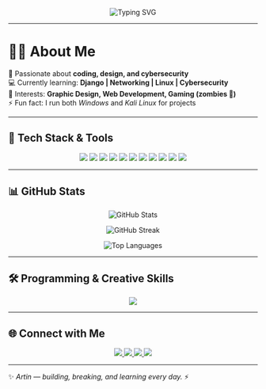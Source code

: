 <!-- Banner -->
<p align="center">
  <img src="https://readme-typing-svg.demolab.com?font=Fira+Code&pause=1000&color=00F7FF&center=true&vCenter=true&width=500&lines=Hey+there!+I'm+Artin+👋;Cybersecurity+%7C+Developer+%7C+Designer;Always+curious%2C+always+learning+🚀" alt="Typing SVG" />
</p>

---

# 🧑‍💻 About Me  
🎯 Passionate about **coding, design, and cybersecurity**  
💻 Currently learning: **Django | Networking | Linux | Cybersecurity**  
🎨 Interests: **Graphic Design, Web Development, Gaming (zombies 🧟)**  
⚡ Fun fact: I run both *Windows* and *Kali Linux* for projects  

---

## 🚀 Tech Stack & Tools
<p align="center">
  <img src="https://img.shields.io/badge/-Python-3776AB?style=for-the-badge&logo=python&logoColor=fff" />
  <img src="https://img.shields.io/badge/-Django-092E20?style=for-the-badge&logo=django&logoColor=fff" />
  <img src="https://img.shields.io/badge/-Java-007396?style=for-the-badge&logo=openjdk&logoColor=fff" />
  <img src="https://img.shields.io/badge/-Kotlin-7F52FF?style=for-the-badge&logo=kotlin&logoColor=fff" />
  <img src="https://img.shields.io/badge/-Docker-2496ED?style=for-the-badge&logo=docker&logoColor=fff" />
  <img src="https://img.shields.io/badge/-MongoDB-47A248?style=for-the-badge&logo=mongodb&logoColor=fff" />
  <img src="https://img.shields.io/badge/-HTML5-E34F26?style=for-the-badge&logo=html5&logoColor=fff" />
  <img src="https://img.shields.io/badge/-CSS3-1572B6?style=for-the-badge&logo=css3&logoColor=fff" />
  <img src="https://img.shields.io/badge/-Linux-FCC624?style=for-the-badge&logo=linux&logoColor=000" />
  <img src="https://img.shields.io/badge/-Kali%20Linux-557C94?style=for-the-badge&logo=kalilinux&logoColor=fff" />
  <img src="https://img.shields.io/badge/-Git-F05032?style=for-the-badge&logo=git&logoColor=fff" />
</p>

---

## 📊 GitHub Stats
<p align="center">
  <img src="https://github-readme-stats.vercel.app/api?username=dXRtinXb&show_icons=true&theme=mekro&hide_border=true" alt="GitHub Stats" />
</p>

<p align="center">
  <img src="https://github-readme-streak-stats.herokuapp.com/?user=dXRtinXb&theme=mekro&hide_border=true" alt="GitHub Streak" />
</p>

<p align="center">
  <img src="https://github-readme-stats.vercel.app/api/top-langs/?username=dXRtinXb&layout=compact&theme=mekro&hide_border=true" alt="Top Languages" />
</p>

---

## 🛠 Programming & Creative Skills
<p align="center">
  <a href="https://github.com/dxRtinxb">
    <img src="https://skillicons.dev/icons?i=py,django,git,github,html,css,js,kotlin,java,docker,mongodb,linux,kali,cs,idea,ai,ae,pr,ps" />
  </a>
</p>

---

## 🌐 Connect with Me
<p align="center">
  <a href="https://www.instagram.com/artin_ab87/">
    <img src="https://img.shields.io/badge/Instagram-E4405F?style=for-the-badge&logo=instagram&logoColor=white" />
  </a>
  <a href="mailto:aabbassin@gmail.com">
    <img src="https://img.shields.io/badge/Gmail-D14836?style=for-the-badge&logo=gmail&logoColor=white" />
  </a>
  <a href="https://linkedin.com/in/yourprofile">
    <img src="https://img.shields.io/badge/LinkedIn-0A66C2?style=for-the-badge&logo=linkedin&logoColor=white" />
  </a>
  <a href="https://yourportfolio.com">
    <img src="https://img.shields.io/badge/Portfolio-000000?style=for-the-badge&logo=vercel&logoColor=white" />
  </a>
</p>

---

✨ *Artin — building, breaking, and learning every day.* ⚡
